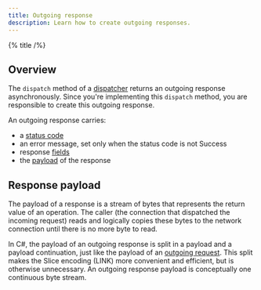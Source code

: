 ```yaml
---
title: Outgoing response
description: Learn how to create outgoing responses.
---
```


{% title /%}

## Overview

The `dispatch` method of a [dispatcher](dispatch-pipeline#the-dispatcher-abstraction) returns an outgoing response
asynchronously. Since you're implementing this `dispatch` method, you are responsible to create this outgoing response.

An outgoing response carries:

- a [status code](../invocation/incoming-response#status-code)
- an error message, set only when the status code is not Success
- response [fields](../invocation/incoming-response#response-fields)
- the [payload](#response-payload) of the response

## Response payload

The payload of a response is a stream of bytes that represents the return value of an operation. The caller (the
connection that dispatched the incoming request) reads and logically copies these bytes to the network connection until
there is no more byte to read.

In C#, the payload of an outgoing response is split in a payload and a payload continuation, just like the payload
of an [outgoing request](../invocation/outgoing-request). This split makes the Slice encoding (LINK) more convenient and
efficient, but is otherwise unnecessary. An outgoing response payload is conceptually one continuous byte stream.
